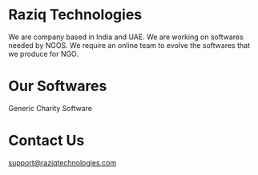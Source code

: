 # Raziq Technologies
We are company based in India and UAE. We are working on softwares needed by NGOS. We require an online team to evolve the softwares that we produce for NGO.

# Our Softwares
Generic Charity Software

# Contact Us
support@raziqtechnologies.com